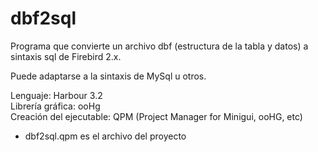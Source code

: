 # dbf2sql
Programa que convierte un archivo dbf (estructura de la tabla y datos) a sintaxis sql de Firebird 2.x.

Puede adaptarse a la sintaxis de MySql u otros.

Lenguaje: Harbour 3.2  
Librería gráfica: ooHg  
Creación del ejecutable: QPM (Project Manager for Minigui, ooHG, etc)  
- dbf2sql.qpm es el archivo del proyecto



